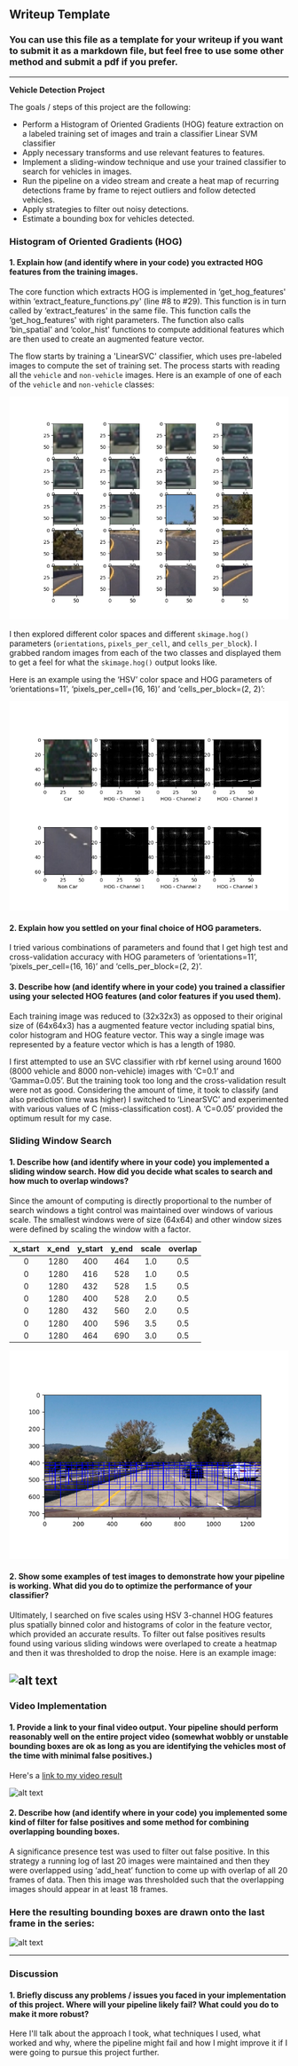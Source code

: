 ## Writeup Template
### You can use this file as a template for your writeup if you want to submit it as a markdown file, but feel free to use some other method and submit a pdf if you prefer.

---

**Vehicle Detection Project**

The goals / steps of this project are the following:

* Perform a Histogram of Oriented Gradients (HOG) feature extraction on a labeled training set of images and train a classifier Linear SVM classifier
* Apply necessary transforms and use relevant features to features. 
* Implement a sliding-window technique and use your trained classifier to search for vehicles in images.
* Run the pipeline on a video stream and create a heat map of recurring detections frame by frame to reject outliers and follow detected vehicles.
* Apply strategies to filter out noisy detections.
* Estimate a bounding box for vehicles detected.


[//]: # (Image References)
[image1]: ./img/training_data_set.png
[image2]: ./img/hog_feature.png
[image3]: ./img/sliding_window.png
[image4]: ./img/heat_map_bbox.png.png
[image5]: ./img/output_bboxes.png
[video1]: ./img/project_video.gif



### Histogram of Oriented Gradients (HOG)

#### 1. Explain how (and identify where in your code) you extracted HOG features from the training images.

The core function which extracts HOG is implemented in ‘get_hog_features' within ‘extract_feature_functions.py' (line #8 to #29). This function is in turn called by ‘extract_features' in the same file. This function calls the ‘get_hog_features' with right parameters. The function also calls ‘bin_spatial' and ‘color_hist' functions to compute additional features which are then used to create an augmented feature vector.

The flow starts by training a 'LinearSVC' classifier, which uses pre-labeled images to compute the set of training set. The process starts with reading all the `vehicle` and `non-vehicle` images.  Here is an example of one of each of the `vehicle` and `non-vehicle` classes:


![alt text][image1]

I then explored different color spaces and different `skimage.hog()` parameters (`orientations`, `pixels_per_cell`, and `cells_per_block`).  I grabbed random images from each of the two classes and displayed them to get a feel for what the `skimage.hog()` output looks like.

Here is an example using the ‘HSV’ color space and HOG parameters of ‘orientations=11’, ‘pixels_per_cell=(16, 16)’ and ‘cells_per_block=(2, 2)’:


![alt text][image2]

#### 2. Explain how you settled on your final choice of HOG parameters.

I tried various combinations of parameters and found that I get high test and cross-validation accuracy with HOG parameters of ‘orientations=11’, ‘pixels_per_cell=(16, 16)’ and ‘cells_per_block=(2, 2)’.

#### 3. Describe how (and identify where in your code) you trained a classifier using your selected HOG features (and color features if you used them).

Each training image was reduced to (32x32x3) as opposed to their original size of (64x64x3) has a augmented feature vector including spatial bins, color histogram and HOG feature vector. This way a single image was represented by a feature vector which is has a length of 1980. 

I first attempted to use an SVC classifier with rbf kernel using around 1600 (8000 vehicle and 8000 non-vehicle) images with ‘C=0.1’ and ‘Gamma=0.05’. But the training took too long and the cross-validation result were not as good. Considering the amount of time, it took to classify (and also prediction time was higher) I switched to ‘LinearSVC’ and experimented with various values of C (miss-classification cost). A ‘C=0.05’ provided the optimum result for my case.

### Sliding Window Search

#### 1. Describe how (and identify where in your code) you implemented a sliding window search.  How did you decide what scales to search and how much to overlap windows?

Since the amount of computing is directly proportional to the number of search windows a tight control was maintained over windows of various scale. The smallest windows were of size (64x64) and other window sizes were defined by scaling the window with a factor.

| x_start | x_end | y_start | y_end | scale | overlap |
|:-------:|:-----:|:-------:|:-----:|:-------:|:-----:|
|  0  | 1280 | 400 | 464 | 1.0 | 0.5 |
|  0  | 1280 | 416 | 528 | 1.0 | 0.5 |
|  0  | 1280 | 432 | 528 | 1.5 | 0.5 |
|  0  | 1280 | 400 | 528 | 2.0 | 0.5 |
|  0  | 1280 | 432 | 560 | 2.0 | 0.5 |
|  0  | 1280 | 400 | 596 | 3.5 | 0.5 |
|  0  | 1280 | 464 | 690 | 3.0 | 0.5 |


![alt text][image3]

#### 2. Show some examples of test images to demonstrate how your pipeline is working.  What did you do to optimize the performance of your classifier?

Ultimately, I searched on five scales using HSV 3-channel HOG features plus spatially binned color and histograms of color in the feature vector, which provided an accurate results.  To filter out false positives results found using various sliding windows were overlaped to create a heatmap and then it was thresholded to drop the noise. Here is an example image:

![alt text][image4]
---

### Video Implementation

#### 1. Provide a link to your final video output.  Your pipeline should perform reasonably well on the entire project video (somewhat wobbly or unstable bounding boxes are ok as long as you are identifying the vehicles most of the time with minimal false positives.)
Here's a [link to my video result](./project_video.mp4)

![alt text][video1]


#### 2. Describe how (and identify where in your code) you implemented some kind of filter for false positives and some method for combining overlapping bounding boxes.

A significance presence test was used to filter out false positive. In this strategy a running log of last 20 images were maintained and then they were overlapped using ‘add_heat’ function to come up with overlap of all 20 frames of data. Then this image was thresholded such that the overlapping images should appear in at least 18 frames. 

### Here the resulting bounding boxes are drawn onto the last frame in the series:

![alt text][image5]



---

### Discussion

#### 1. Briefly discuss any problems / issues you faced in your implementation of this project.  Where will your pipeline likely fail?  What could you do to make it more robust?

Here I'll talk about the approach I took, what techniques I used, what worked and why, where the pipeline might fail and how I might improve it if I were going to pursue this project further.  

